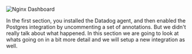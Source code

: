 ![Nginx Dashboard](/technovangelist/scenarios/k8s6-applications/assets/nginxdash.gif)

In the first section, you installed the Datadog agent, and then enabled the Postgres integration by uncommenting a set of annotations. But we didn't really talk about what happened. In this section we are going to look at whats going on in a bit more detail and we will setup a new integration as well.